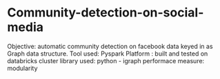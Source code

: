 # Community-detection-on-social-media

Objective: automatic community detection on facebook data keyed in as Graph data structure. 
Tool used: Pyspark
Platform : built and tested on databricks cluster
library used: python - igraph 
performace measure: modularity 


